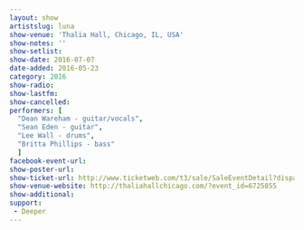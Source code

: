 ```yaml
---
layout: show
artistslug: luna
show-venue: 'Thalia Hall, Chicago, IL, USA'
show-notes: ''
show-setlist: 
show-date: 2016-07-07
date-added: 2016-05-23
category: 2016
show-radio: 
show-lastfm: 
show-cancelled: 
performers: [
  "Dean Wareham - guitar/vocals",
  "Sean Eden - guitar",
  "Lee Wall - drums",
  "Britta Phillips - bass"
  ]
facebook-event-url: 
show-poster-url: 
show-ticket-url: http://www.ticketweb.com/t3/sale/SaleEventDetail?dispatch=loadSelectionData&eventId=6725855&pl=thalia
show-venue-website: http://thaliahallchicago.com/?event_id=6725855
show-additional: 
support:
 - Deeper
---
```

